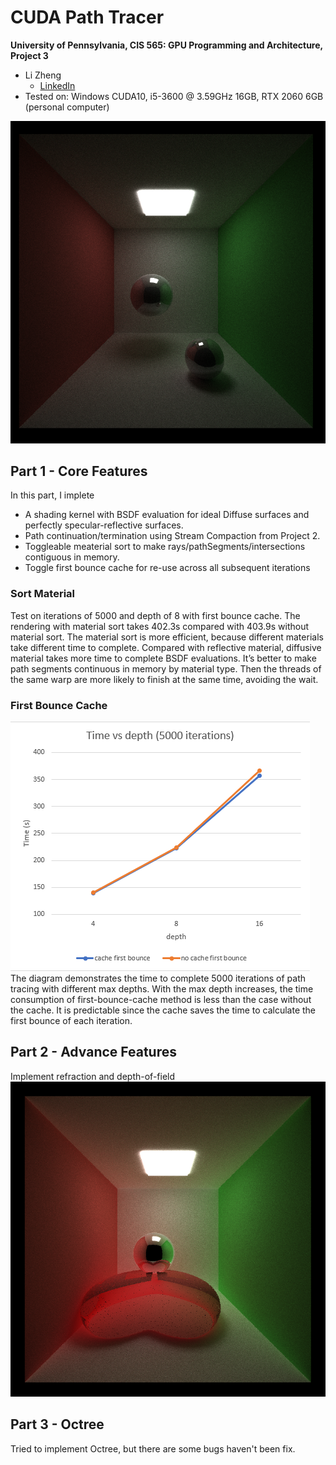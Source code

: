 CUDA Path Tracer
================

**University of Pennsylvania, CIS 565: GPU Programming and Architecture, Project 3**

* Li Zheng
  * [LinkedIn](https://www.linkedin.com/in/li-zheng-1955ba169)
* Tested on: Windows CUDA10, i5-3600 @ 3.59GHz 16GB, RTX 2060 6GB (personal computer)

![render_cornell](img/part1.PNG)  

## Part 1 - Core Features
In this part, I implete
- A shading kernel with BSDF evaluation for ideal Diffuse surfaces and perfectly specular-reflective surfaces.
- Path continuation/termination using Stream Compaction from Project 2.
- Toggleable meaterial sort to make rays/pathSegments/intersections contiguous in memory.
- Toggle first bounce cache for re-use across all subsequent iterations

### Sort Material
Test on iterations of 5000 and depth of 8 with first bounce cache. The rendering with material sort takes 402.3s compared with 403.9s without material sort. The material sort is more efficient, because different materials take different time to complete. Compared with reflective material, diffusive material takes more time to complete BSDF evaluations. It’s better to make path segments continuous in memory by material type. Then the threads of the same warp are more likely to finish at the same time, avoiding the wait.

### First Bounce Cache
![cache_first_bounce](img/cache_first_bounce.PNG)  
The diagram demonstrates the time to complete 5000 iterations of path tracing with different max depths. With the max depth increases, the time consumption of first-bounce-cache method is less than the case without the cache. It is predictable since the cache saves the time to calculate the first bounce of each iteration. 

## Part 2 - Advance Features
Implement refraction and depth-of-field
![refraction and depth-of-field](img/part2.PNG)  

## Part 3 - Octree 
Tried to implement Octree, but there are some bugs haven't been fix.
